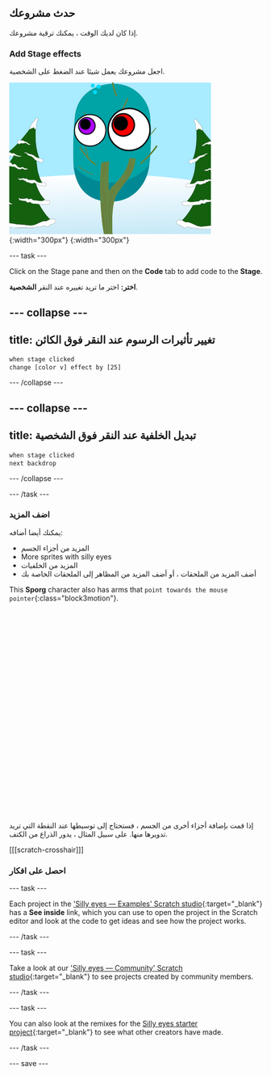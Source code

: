 ## حدث مشروعك

إذا كان لديك الوقت ، يمكنك ترقية مشروعك.

### Add Stage effects

اجعل مشروعك يعمل شيئا عند الضغط على الشخصية.

![المرحلة مع تأثيرات رسومية.](images/stage-effects.png){:width="300px"}
{:width="300px"}

--- task ---

Click on the Stage pane and then on the **Code** tab to add code to the **Stage**.

**اختر:** اختر ما تريد تغييره عند النقر **الشخصية**.

--- collapse ---
---
title: تغيير تأثيرات الرسوم عند النقر فوق الكائن
---

```blocks3
when stage clicked
change [color v] effect by [25]
```

--- /collapse ---

--- collapse ---
---
title: تبديل الخلفية عند النقر فوق الشخصية
---

```blocks3
when stage clicked
next backdrop
```

--- /collapse ---

--- /task ---

### اضف المزيد

يمكنك أيضا أضافه:
- المزيد من أجزاء الجسم
- More sprites with silly eyes
- المزيد من الخلفيات
- أضف المزيد من الملحقات ، أو أضف المزيد من المظاهر إلى الملحقات الخاصة بك

This **Sporg** character also has arms that `point towards the mouse pointer`{:class="block3motion"}.
<div class="scratch-preview" style="margin-left: 15px;">
  <iframe allowtransparency="true" width="485" height="402" src="" frameborder="0"></iframe>
</div>

إذا قمت بإضافة أجزاء أخرى من الجسم ، فستحتاج إلى توسيطها عند النقطة التي تريد تدويرها منها. على سبيل المثال ، يدور الذراع من الكتف.

[[[scratch-crosshair]]]

### احصل على افكار

--- task ---

Each project in the ['Silly eyes — Examples' Scratch studio](https://scratch.mit.edu/studios/29029028){:target="_blank"} has a **See inside** link, which you can use to open the project in the Scratch editor and look at the code to get ideas and see how the project works.

--- /task ---

--- task ---

Take a look at our ['Silly eyes — Community' Scratch studio](https://scratch.mit.edu/studios/29120534){:target="_blank"} to see projects created by community members.

--- /task ---

--- task ---

You can also look at the remixes for the [Silly eyes starter project](https://scratch.mit.edu/projects/582221984/remixes){:target="_blank"} to see what other creators have made.

--- /task ---

--- save ---
